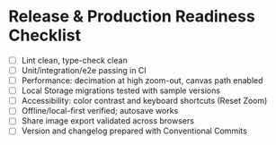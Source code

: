 # Release & Production Readiness Checklist

- [ ] Lint clean, type-check clean
- [ ] Unit/integration/e2e passing in CI
- [ ] Performance: decimation at high zoom-out, canvas path enabled
- [ ] Local Storage migrations tested with sample versions
- [ ] Accessibility: color contrast and keyboard shortcuts (Reset Zoom)
- [ ] Offline/local-first verified; autosave works
- [ ] Share image export validated across browsers
- [ ] Version and changelog prepared with Conventional Commits
